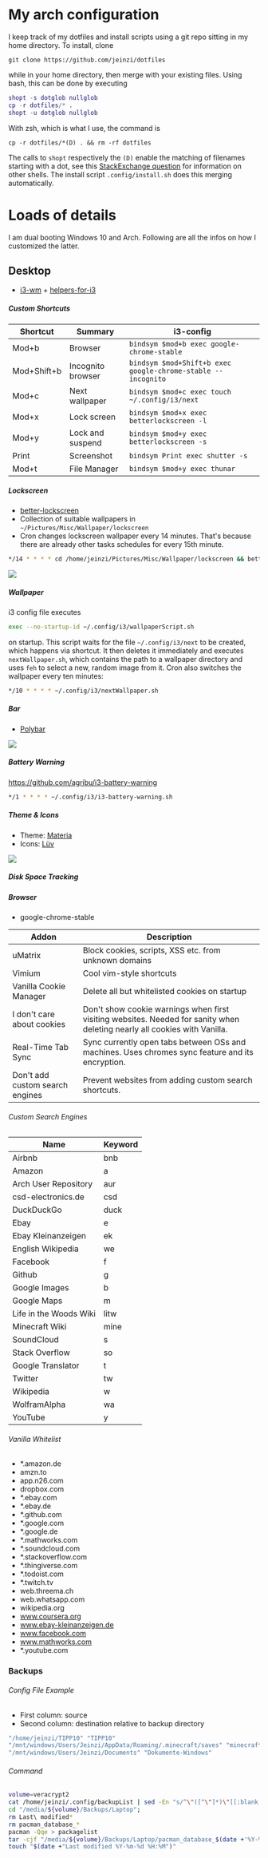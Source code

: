 # My arch configuration

I keep track of my dotfiles and install scripts using a git repo sitting in my home directory. To install, clone
```
git clone https://github.com/jeinzi/dotfiles
```
while in your home directory, then merge with your existing files. Using bash, this can be done by executing
```m
shopt -s dotglob nullglob
cp -r dotfiles/* .
shopt -u dotglob nullglob
```
With zsh, which is what I use, the command is
```
cp -r dotfiles/*(D) . && rm -rf dotfiles
```
The calls to `shopt` respectively the `(D)` enable the matching of filenames starting with a dot, see this [StackExchange question](http://unix.stackexchange.com/questions/6393/how-do-you-move-all-files-including-hidden-from-one-directory-to-another) for information on other shells. The install script ```.config/install.sh``` does this merging automatically.


# Loads of details
I am dual booting Windows 10 and Arch. Following are all the infos on how I customized the latter.

## Desktop
- [i3-wm](https://i3wm.org/) + [helpers-for-i3](https://github.com/vivien/helpers-for-i3)

##### Custom Shortcuts
Shortcut|Summary|i3-config
---|---|---
Mod+b|Browser|```bindsym $mod+b exec google-chrome-stable```
Mod+Shift+b|Incognito browser|```bindsym $mod+Shift+b exec google-chrome-stable --incognito```
Mod+c|Next wallpaper|```bindsym $mod+c exec touch ~/.config/i3/next```
Mod+x|Lock screen|```bindsym $mod+x exec betterlockscreen -l```
Mod+y|Lock and suspend|```bindsym $mod+y exec betterlockscreen -s```
Print|Screenshot|```bindsym Print exec shutter -s```
Mod+t|File Manager|```bindsym $mod+y exec thunar```

##### Lockscreen
- [better-lockscreen](https://github.com/pavanjadhaw/betterlockscreen)
- Collection of suitable wallpapers in ```~/Pictures/Misc/Wallpaper/lockscreen```
- Cron changes lockscreen wallpaper every 14 minutes. That's because there are already other tasks schedules for every 15th minute.

```bash
*/14 * * * * cd /home/jeinzi/Pictures/Misc/Wallpaper/lockscreen && betterlockscreen -u .
```

![](lockscreen.png)

##### Wallpaper
i3 config file executes
```bash
exec --no-startup-id ~/.config/i3/wallpaperScript.sh
```
on startup. This script waits for the file ```~/.config/i3/next``` to be created, which happens via shortcut.
It then deletes it immediately and executes ```nextWallpaper.sh```, which contains the path to a wallpaper directory and uses ```feh``` to select a new, random image from it.
Cron also switches the wallpaper every ten minutes:

```bash
*/10 * * * * ~/.config/i3/nextWallpaper.sh
```

##### Bar
- [Polybar](https://github.com/jaagr/polybar)

![](desktop.png)

##### Battery Warning
https://github.com/agribu/i3-battery-warning
```bash
*/1 * * * * ~/.config/i3/i3-battery-warning.sh
```

##### Theme & Icons
- Theme: [Materia](https://github.com/nana-4/materia-theme)
- Icons: [Lüv](https://github.com/Nitrux/luv-icon-theme)

![](thunar.png)


##### Disk Space Tracking

##### Browser
- google-chrome-stable

Addon|Description
---|---
uMatrix|Block cookies, scripts, XSS etc. from unknown domains
Vimium|Cool vim-style shortcuts
Vanilla Cookie Manager|Delete all but whitelisted cookies on startup
I don't care about cookies|Don't show cookie warnings when first visiting websites. Needed for sanity when deleting nearly all cookies with Vanilla.  
Real-Time Tab Sync|Sync currently open tabs between OSs and machines. Uses chromes sync feature and its encryption.
Don't add custom search engines|Prevent websites from adding custom search shortcuts.

###### Custom Search Engines
Name|Keyword
---|---
Airbnb|bnb
Amazon|a
Arch User Repository|aur
csd-electronics.de|csd
DuckDuckGo|duck
Ebay|e
Ebay Kleinanzeigen|ek
English Wikipedia|we
Facebook|f
Github|g
Google Images|b
Google Maps|m
Life in the Woods Wiki|litw
Minecraft Wiki|mine
SoundCloud|s
Stack Overflow|so
Google Translator|t
Twitter|tw
Wikipedia|w
WolframAlpha|wa
YouTube|y

###### Vanilla Whitelist
- *.amazon.de
- amzn.to
- app.n26.com
- dropbox.com
- *.ebay.com
- *.ebay.de
- *.github.com
- *.google.com
- *.google.de
- *.mathworks.com
- *.soundcloud.com
- *.stackoverflow.com
- *.thingiverse.com
- *.todoist.com
- *.twitch.tv
- web.threema.ch
- web.whatsapp.com
- wikipedia.org
- www.coursera.org
- www.ebay-kleinanzeigen.de
- www.facebook.com
- www.mathworks.com
- *.youtube.com


### Backups
###### Config File Example
- First column: source
- Second column: destination relative to backup directory

```bash
"/home/jeinzi/TIPP10" "TIPP10"
"/mnt/windows/Users/Jeinzi/AppData/Roaming/.minecraft/saves" "minecraft/saves"
"/mnt/windows/Users/Jeinzi/Documents" "Dokumente-Windows"
```

###### Command
```bash
volume=veracrypt2
cat /home/jeinzi/.config/backupList | sed -En "s/^\"([^\"]*)\"[[:blank:]]\"([^\"]*)\"/sudo rsync -ah --progress --delete '\1' '\/media\/${volume}\/Backups\/Laptop\/\2'/p" | bash -
cd "/media/${volume}/Backups/Laptop";
rm Last\ modified*
rm pacman_database_*
pacman -Qqe > packagelist
tar -cjf "/media/${volume}/Backups/Laptop/pacman_database_$(date +'%Y-%m-%d %H:%M').tar.bz2" /var/lib/pacman/local
touch "$(date +"Last modified %Y-%m-%d %H:%M")"
```
